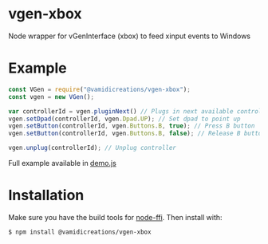 # vgen-xbox
Node wrapper for vGenInterface (xbox) to feed xinput events to Windows

# Example
```js
const VGen = require("@vamidicreations/vgen-xbox");
const vgen = new VGen();

var controllerId = vgen.pluginNext() // Plugs in next available controller
vgen.setDpad(controllerId, vgen.Dpad.UP); // Set dpad to point up
vgen.setButton(controllerId, vgen.Buttons.B, true); // Press B button
vgen.setButton(controllerId, vgen.Buttons.B, false); // Release B button

vgen.unplug(controllerId); // Unplug controller
```
Full example available in [demo.js](https://github.com/Jeflux/vgen-xbox/blob/master/demo.js)


# Installation
Make sure you have the build tools for [node-ffi](https://github.com/node-ffi/node-ffi#installation). Then install with:
``` bash
$ npm install @vamidicreations/vgen-xbox
```
